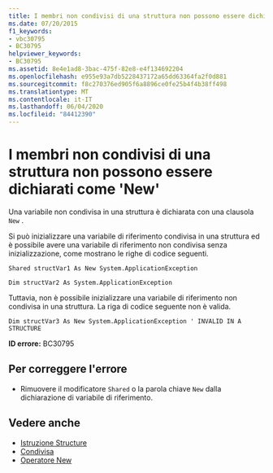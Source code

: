 ```yaml
---
title: I membri non condivisi di una struttura non possono essere dichiarati come 'New'
ms.date: 07/20/2015
f1_keywords:
- vbc30795
- BC30795
helpviewer_keywords:
- BC30795
ms.assetid: 8e4e1ad8-3bac-475f-82e8-e4f134692204
ms.openlocfilehash: e955e93a7db5228437172a65dd63364fa2f0d881
ms.sourcegitcommit: f8c270376ed905f6a8896ce0fe25b4f4b38ff498
ms.translationtype: MT
ms.contentlocale: it-IT
ms.lasthandoff: 06/04/2020
ms.locfileid: "84412390"
---
```

# <a name="non-shared-members-in-a-structure-cannot-be-declared-new"></a>I membri non condivisi di una struttura non possono essere dichiarati come 'New'
Una variabile non condivisa in una struttura è dichiarata con una clausola `New` .  
  
 Si può inizializzare una variabile di riferimento condivisa in una struttura ed è possibile avere una variabile di riferimento non condivisa senza inizializzazione, come mostrano le righe di codice seguenti.  
  
 `Shared structVar1 As New System.ApplicationException`  
  
 `Dim structVar2 As System.ApplicationException`  
  
 Tuttavia, non è possibile inizializzare una variabile di riferimento non condivisa in una struttura. La riga di codice seguente non è valida.  
  
 `Dim structVar3 As New System.ApplicationException ' INVALID IN A STRUCTURE`  
  
 **ID errore:** BC30795  
  
## <a name="to-correct-this-error"></a>Per correggere l'errore  
  
- Rimuovere il modificatore `Shared` o la parola chiave `New` dalla dichiarazione di variabile di riferimento.  
  
## <a name="see-also"></a>Vedere anche

- [Istruzione Structure](../language-reference/statements/structure-statement.md)
- [Condivisa](../language-reference/modifiers/shared.md)
- [Operatore New](../language-reference/operators/new-operator.md)
